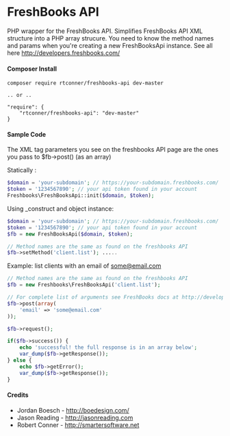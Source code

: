 FreshBooks API
============

PHP wrapper for the FreshBooks API. Simplifies FreshBooks API XML structure into a PHP array strucure. You need to know the method names and params when you're creating a new FreshBooksApi instance. See all here http://developers.freshbooks.com/

#### Composer Install

    composer require rtconner/freshbooks-api dev-master
    
    .. or ..
    
    "require": {
        "rtconner/freshbooks-api": "dev-master"
    }


#### Sample Code

The XML tag parameters you see on the freshbooks API page are the ones you pass to $fb->post() (as an array)

Statically :
```php
$domain = 'your-subdomain'; // https://your-subdomain.freshbooks.com/
$token = '1234567890'; // your api token found in your account
Freshbooks\FreshBooksApi::init($domain, $token); 
```

Using _construct and object instance:

```php
$domain = 'your-subdomain'; // https://your-subdomain.freshbooks.com/
$token = '1234567890'; // your api token found in your account
$fb = new FreshBooksApi($domain, $token); 

// Method names are the same as found on the freshbooks API
$fb->setMethod('client.list'); .....
```

Example: list clients with an email of some@email.com

```php
// Method names are the same as found on the freshbooks API
$fb = new Freshbooks\FreshBooksApi('client.list');

// For complete list of arguments see FreshBooks docs at http://developers.freshbooks.com
$fb->post(array(
    'email' => 'some@email.com'
));

$fb->request();

if($fb->success()) {
	echo 'successful! the full response is in an array below';
	var_dump($fb->getResponse());
} else {
	echo $fb->getError();
	var_dump($fb->getResponse());
}
```

#### Credits

 - Jordan Boesch - http://boedesign.com/
 - Jason Reading - http://jasonreading.com
 - Robert Conner - http://smartersoftware.net
